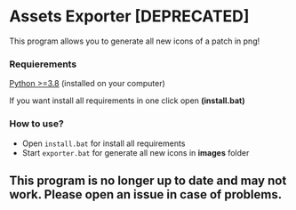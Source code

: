 # Assets Exporter [DEPRECATED]

This program allows you to generate all new icons of a patch in png! 

### Requierements

[Python >=3.8](https://www.python.org/downloads/) (installed on your computer)

If you want install all requirements in one click open **(install.bat)**

### How to use?

- Open `install.bat` for install all requirements
- Start `exporter.bat` for generate all new icons in **images** folder

## This program is no longer up to date and may not work. Please open an issue in case of problems.
